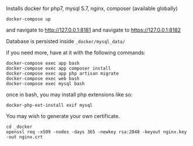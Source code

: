 Installs docker for php7, mysql 5.7, nginx, composer (available globally)

```
docker-compose up
```

and navigate to http://127.0.0.1:8181
and navigate to https://127.0.0.1:8182

Database is persisted inside `_docker/mysql_data/`

if you need more, have at it with the following commands:
```
docker-compose exec app bash
docker-compose exec app composer install
docker-compose exec app php artisan migrate
docker-compose exec web bash
docker-compose exec mysql bash
```

once in bash, you may install php extensions like so:
```
docker-php-ext-install exif mysql
```

You may wish to generate your own certificate.
```
cd _docker
openssl req -x509 -nodes -days 365 -newkey rsa:2048 -keyout nginx.key -out nginx.crt
```
